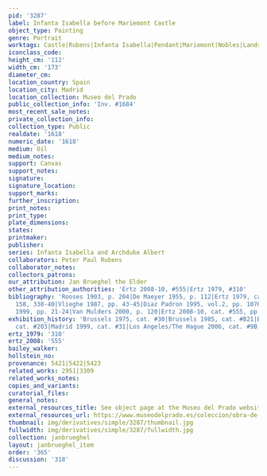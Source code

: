 ```yaml
---
pid: '3287'
label: Infanta Isabella before Mariemont Castle
object_type: Painting
genre: Portrait
worktags: Castle|Rubens|Infanta Isabella|Pendant|Mariemont|Nobles|Landscape
iconclass_code:
height_cm: '112'
width_cm: '173'
diameter_cm:
location_country: Spain
location_city: Madrid
location_collection: Museo del Prado
public_collection_info: 'Inv. #1684'
most_recent_sale_notes:
private_collection_info:
collection_type: Public
realdate: '1618'
numeric_date: '1618'
medium: Oil
medium_notes:
support: Canvas
support_notes:
signature:
signature_location:
support_marks:
further_inscription:
print_notes:
print_type:
plate_dimensions:
states:
printmaker:
publisher:
series: Infanta Isabella and Archduke Albert
collaborators: Peter Paul Rubens
collaborator_notes:
collectors_patrons:
our_attribution: Jan Brueghel the Elder
other_attribution_authorities: 'Ertz 2008-10, #555|Ertz 1979, #310'
bibliography: 'Rooses 1903, p. 204|De Maeyer 1955, p. 112|Ertz 1979, cat. #310, pp.
  158, 338-40|Vlieghe 1987, pp. 43-45|Diaz Padron 1995, vol.2, pp. 1076-83|Vergara
  1999, pp. 21-24|Van Mulders 2000, p. 120|Ertz 2008-10, cat. #555, pp. 1200-02'
exhibition_history: 'Brussels 1975, cat. #30|Brussels 1985, cat. #B21|Brussels 1998,
  cat. #203|Madrid 1999, cat. #31|Los Angeles/The Hague 2006, cat. #9B, pp. 100-107'
ertz_1979: '310'
ertz_2008: '555'
bailey_walker:
hollstein_no:
provenance: 5421|5422|5423
related_works: 2951|3309
related_works_notes:
copies_and_variants:
curatorial_files:
general_notes:
external_resources_title: See object page at the Museo del Prado website
external_resources_url: https://www.museodelprado.es/coleccion/obra-de-arte/la-infanta-isabel-clara-eugenia/beff0a27-a731-47d8-b48e-144f8f98de8c
thumbnail: img/derivatives/simple/3287/thumbnail.jpg
fullwidth: img/derivatives/simple/3287/fullwidth.jpg
collection: janbrueghel
layout: janbrueghel_item
order: '365'
discussion: '318'
---
```

